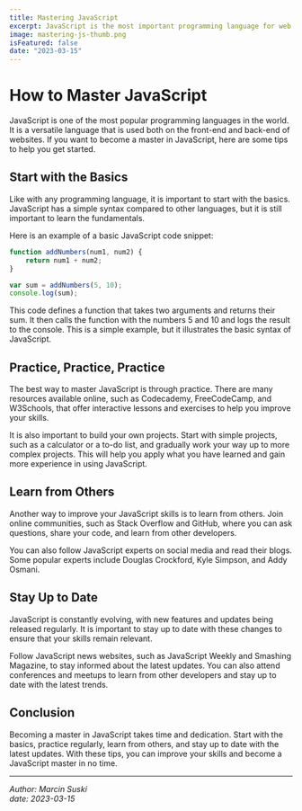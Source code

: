 ```yaml
---
title: Mastering JavaScript
excerpt: JavaScript is the most important programming language for web development. You probably don't know it well enough!
image: mastering-js-thumb.png
isFeatured: false
date: "2023-03-15"
---
```


# How to Master JavaScript

JavaScript is one of the most popular programming languages in the world. It is a versatile language that is used both on the front-end and back-end of websites. If you want to become a master in JavaScript, here are some tips to help you get started.

## Start with the Basics

Like with any programming language, it is important to start with the basics. JavaScript has a simple syntax compared to other languages, but it is still important to learn the fundamentals.

Here is an example of a basic JavaScript code snippet:

```js
function addNumbers(num1, num2) {
    return num1 + num2;
}

var sum = addNumbers(5, 10);
console.log(sum);
```

This code defines a function that takes two arguments and returns their sum. It then calls the function with the numbers 5 and 10 and logs the result to the console. This is a simple example, but it illustrates the basic syntax of JavaScript.

## Practice, Practice, Practice

The best way to master JavaScript is through practice. There are many resources available online, such as Codecademy, FreeCodeCamp, and W3Schools, that offer interactive lessons and exercises to help you improve your skills.

It is also important to build your own projects. Start with simple projects, such as a calculator or a to-do list, and gradually work your way up to more complex projects. This will help you apply what you have learned and gain more experience in using JavaScript.

## Learn from Others

Another way to improve your JavaScript skills is to learn from others. Join online communities, such as Stack Overflow and GitHub, where you can ask questions, share your code, and learn from other developers.

You can also follow JavaScript experts on social media and read their blogs. Some popular experts include Douglas Crockford, Kyle Simpson, and Addy Osmani.

## Stay Up to Date

JavaScript is constantly evolving, with new features and updates being released regularly. It is important to stay up to date with these changes to ensure that your skills remain relevant.

Follow JavaScript news websites, such as JavaScript Weekly and Smashing Magazine, to stay informed about the latest updates. You can also attend conferences and meetups to learn from other developers and stay up to date with the latest trends.

## Conclusion

Becoming a master in JavaScript takes time and dedication. Start with the basics, practice regularly, learn from others, and stay up to date with the latest updates. With these tips, you can improve your skills and become a JavaScript master in no time.

---

_Author: Marcin Suski_  
_date: 2023-03-15_
